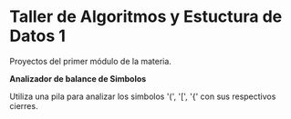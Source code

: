 # Taller de Algoritmos y Estuctura de Datos 1
Proyectos del primer módulo de la materia.
<p>
<b>Analizador de balance de Simbolos</b>
<p>
Utiliza una pila para analizar los simbolos '(', '[', '{' con sus respectivos cierres.
